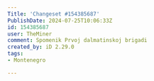 ```yaml
---
Title: 'Changeset #154385687'
PublishDate: 2024-07-25T10:06:33Z
id: 154385687
user: TheMiner
comment: Spomenik Prvoj dalmatinskoj brigadi
created_by: iD 2.29.0
tags:
- Montenegro

---
```

